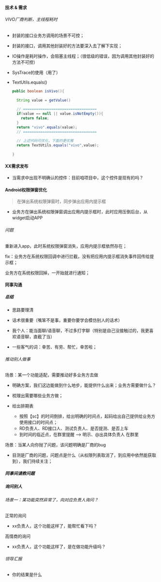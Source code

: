 #### 技术 & 需求

###### VIVO厂商判断，主线程耗时

- 封装的接口业务方调用的场景不可控；

- 封装的接口，调用其他封装好的方法要深入去了解下实现；

- IO操作是耗时操作，会阻塞主线程；（很低级的错误，因为调用其他封装好的方法不可控）

- SysTrace的使用（用了）

- TextUtils.equals()

  ```java
  public boolean isVivo(){
    
   	String value = getValue()
      
    // ==================================
    if(value == null || value.isNotEmpty()){
      return false;
    }
   	return "vivo".equals(value);
    // ==================================
    
    // 上述代码可优化，下面的更优雅
    return TextUtils.equals("vivo",value);
    
  }
  ```

#### XX需求发布

- 当需求中出现不明确认的控件：目前咱项目中，这个控件是现有的吗？

#### Android权限弹窗优化

> 在弹出系统权限弹窗时，同步弹出应用内提示框

- 业务方在弹出系统权限弹窗调出应用内提示框时，此时应用压倒后台，从widget启动APP

###### 问题

重新进入app，此时系统权限弹窗消失，应用内提示框依然存在；

fix：业务方在系统权限回调中进行拦截，没有把应用内提示框消失事件回传给提示框；

业务方在系统权限回掉，一开始就进行通知；

#### 同事沟通

##### 总结

- 思路要理清

- 话术很重要（嘴笨不是事，重要你要学会模仿别人的话术）

- 我个人：能当面聊/语音聊，不过多打字聊（特别是自己没接触过的，我更喜欢语音聊，直截了当）
- 一些客气的词：幸苦、有劳、帮忙，幸苦啦；

###### 推动别人做事

场景：某一个功能适配，需要推动好多业务方去做

- 明确方案，我们这边能做到什么地步，能提供什么出来；业务方需要做什么？

- 梳理出需要哪些业务方做；
- 给出排期表
  - 按照【sc】的时间倒排，给出明确的时间点，起码给出自己提供给业务方使用接口的时间点；
  - RD负责人、RD接口人、测试负责人、是否提测、是否上车 
  - 到时间的临近点，在群里提醒 --> 明示、@出具体负责人 在群里

场景：当某人向你抛了问题，该问题明确是厂商的bug

- 目测是厂商的问题，问题点是什么（从权限列表取消了，到应用中依然能获取到），我们持续关注；

##### 同事间请教问题

##### 询问别人

###### 场景一：某功能突然异常了，向对应负责人询问？

正常的询问

- xx负责人，这个功能这样了，能帮忙看下吗？

高情商的询问

- xx负责人，这个功能这样了，是在做功能升级吗？

###### 领导汇报

- 你的结果是什么

